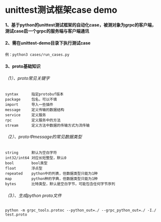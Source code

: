 # unittest测试框架case demo
#### 1、基于python的unittest测试框架的自动化case，被测对象为grpc的客户端，测试case启一个grpc的服务端与客户端通讯

#### 2、需在unittest-demo目录下执行测试case
    例：python3 cases/run_cases.py
#### 3、proto基础知识
###### （1）、proto常见关键字
    syntax      指定protobuf版本
    package     包名，可以不填
    import      导入一些插件
    message     定义传输的数据结构
    service     定义服务
    rpc         定义服务中的方法
    stream      定义方法中数据的传输方式为流传输

###### （2）、proto中message的常见数据类型
    string      默认为空白字符
    int32/int64 对应长短整型，默认0
    bool        bool类型
    float       浮点型
    repeated    python中的列表，但数据类型只能为1种
    map         python种的字典，但数据类型只能为1种
    bytes       比特类型，默认是空白字节，可能包含任何字节序列

###### （3）、生成python proto文件
    python -m grpc_tools.protoc --python_out=./ --grpc_python_out=./ -I./ test.proto

